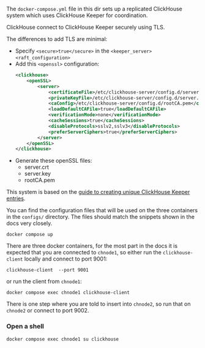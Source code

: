 The `docker-compose.yml` file in this dir sets up a replicated
ClickHouse system which uses ClickHouse Keeper for coordination.

ClickHouse connect to ClickHouse Keeper securely using TLS.

The differences to add TLS are minimal:
- Specify `<secure>true</secure>` in the `<keeper_server>` `<raft_configuration>`
- Add this `<openssl>` configuration:
    ```xml
    <clickhouse>
        <openSSL>
            <server>
                <certificateFile>/etc/clickhouse-server/config.d/server.crt</certificateFile>
                <privateKeyFile>/etc/clickhouse-server/config.d/server.key</privateKeyFile>
                <caConfig>/etc/clickhouse-server/config.d/rootCA.pem</caConfig>
                <loadDefaultCAFile>true</loadDefaultCAFile>
                <verificationMode>none</verificationMode>
                <cacheSessions>true</cacheSessions>
                <disableProtocols>sslv2,sslv3</disableProtocols>
                <preferServerCiphers>true</preferServerCiphers>
            </server>
        </openSSL>
    </clickhouse>
    ```
- Generate these openSSL files:
    - server.crt               
    - server.key               
    - rootCA.pem         

This system is based on the 
[guide to creating unique ClickHouse Keeper entries](https://clickhouse.com/docs/en/guides/sre/keeper/clickhouse-keeper-uuid).

You can find the configuration files that will be used on the three containers in the `configs/` directory.  The files should match the snippets shown in the docs very closely.

```
docker compose up
```
There are three docker containers, for the most part in the docs it
is expected that you are connected to `chnode1`, so either run the 
`clickhouse-client` locally and connect to port 9001:
```
clickhouse-client  --port 9001
```

or run the client from `chnode1`:

```
docker compose exec chnode1 clickhouse-client
```

There is one step where you are told to insert into `chnode2`, so run
that on `chnode2` or connect to port 9002.

### Open a shell
```
docker compose exec chnode1 su clickhouse
```

